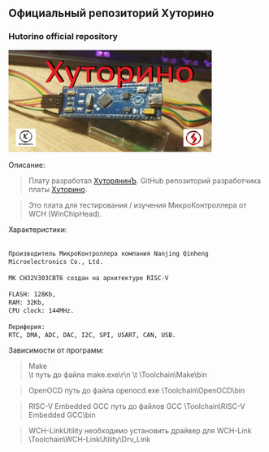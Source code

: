 
## Официальный репозиторий Хуторино
### Hutorino official repository


<div>
  <a href="https://hutoryanin.ru/">
    <img src="https://github.com/Hutorino/Hutorino/blob/main/Images/Hutorino.jpg" width="400" height="200">
  </a>
</div>


Описание:

> Плату разработал [ХуторянинЪ](https://hutoryanin.ru/). GitHub репозиторий разработчика платы [Хуторино](https://github.com/ogneyar/Hutorino).

> Это плата для тестирования / изучения МикроКонтроллера от WCH (WinChipHead).


Характеристики:

```

Производитель МикроКонтроллера компания Nanjing Qinheng Microelectronics Co., Ltd.

МК CH32V303CBT6 создан на архитектуре RISC-V

FLASH: 128Kb, 
RAM: 32Kb,
CPU clock: 144MHz.

Периферия:
RTC, DMA, ADC, DAC, I2C, SPI, USART, CAN, USB.

```


Зависимости от программ:

> Make <br>
\t путь до файла make.exe\r\n
\t \Toolchain\Make\bin

> OpenOCD
>     путь до файла openocd.exe
>     \Toolchain\OpenOCD\bin

> RISC-V Embedded GCC
>     путь до файлов GCC
>     \Toolchain\RISC-V Embedded GCC\bin

> WCH-LinkUtility
>     необходимо установить драйвер для WCH-Link
>     \Toolchain\WCH-LinkUtility\Drv_Link

